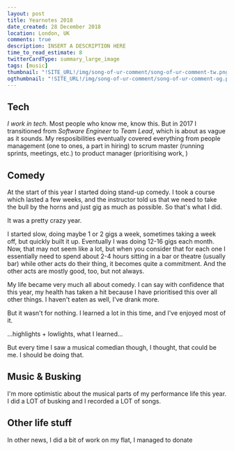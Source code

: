 ```yaml
---
layout: post
title: Yearnotes 2018
date_created: 28 December 2018
location: London, UK
comments: true
description: INSERT A DESCRIPTION HERE
time_to_read_estimate: 8
twitterCardType: summary_large_image
tags: [music]
thumbnail: "!SITE_URL!/img/song-of-ur-comment/song-of-ur-comment-tw.png"
ogthumbnail: "!SITE_URL!/img/song-of-ur-comment/song-of-ur-comment-og.png"
---
```


## Tech

*I work in tech*. Most people who know me, know this. But in 2017 I transitioned from _Software Engineer_ to _Team Lead_, which is about as vague as it sounds. My resposibilities eventually covered everything from people management (one to ones, a part in hiring) to scrum master (running sprints, meetings, etc.) to product manager (prioritising work, )

<!-- Moved from team lead to product manager -->

## Comedy

At the start of this year I started doing stand-up comedy. I took a course which lasted a few weeks, and the instructor told us that we need to take the bull by the horns and just gig as much as possible. So that's what I did.

It was a pretty crazy year.

I started slow, doing maybe 1 or 2 gigs a week, sometimes taking a week off, but quickly built it up. Eventually I was doing 12-16 gigs each month. Now, that may not seem like a lot, but when you consider that for each one I essentially need to spend about 2-4 hours sitting in a bar or theatre (usually bar) while other acts do their thing, it becomes quite a commitment. And the other acts are mostly good, too, but not always.

My life became very much all about comedy. I can say with confidence that this year, my health has taken a hit because I have prioritised this over all other things. I haven't eaten as well, I've drank more.

But it wasn't for nothing. I learned a lot in this time, and I've enjoyed most of it.

...highlights + lowlights, what I learned...

But every time I saw a musical comedian though, I thought, that could be me. I should be doing that.

## Music & Busking

<!-- Hit 50% of the pitches -->

I'm more optimistic about the musical parts of my performance life this year. I did a LOT of busking and I recorded a LOT of songs.

## Other life stuff

In other news, I did a bit of work on my flat, I managed to donate

<!--  -->
